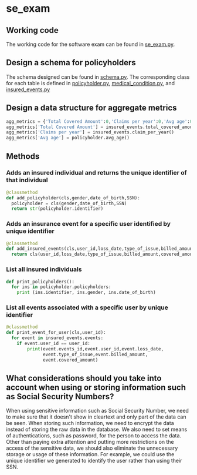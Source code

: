 # se_exam
## Working code
The working code for the software exam can be found in [se_exam.py](https://github.com/Voodooal/se_exam/blob/master/se_exam.py).

## Design a schema for policyholders
The schema designed can be found in [schema.py](https://github.com/Voodooal/se_exam/blob/master/schema.py).
The corresponding class for each table is defined in [policyholder.py](https://github.com/Voodooal/se_exam/blob/master/policyholder.py), [medical_condition.py](https://github.com/Voodooal/se_exam/blob/master/medical_conditions.py), and [insured_events.py](https://github.com/Voodooal/se_exam/blob/master/insured_events.py)

## Design a data structure for aggregate metrics
```python
agg_metrics = {'Total Covered Amount':0,'Claims per year':0,'Avg age':0}
agg_metrics['Total Covered Amount'] = insured_events.total_covered_amount()
agg_metrics['Claims per year'] = insured_events.claim_per_year()
agg_metrics['Avg age'] = policyholder.avg_age()
```

## Methods
### Adds an insured individual and returns the unique identifier of that individual
```python
@classmethod
def add_policyholder(cls,gender,date_of_birth,SSN):
  policyholder = cls(gender,date_of_birth,SSN)
  return str(policyholder.identifier)
```

### Adds an insurance event for a specific user identified by unique identifier
```python
@classmethod
def add_insured_events(cls,user_id,loss_date,type_of_issue,billed_amount,covered_amount):
  return cls(user_id,loss_date,type_of_issue,billed_amount,covered_amount) 
```

### List all insured individuals
```python
def print_policyholders():
  for ins in policyholder.policyholders:
    print (ins.identifier, ins.gender, ins.date_of_birth)
```

### List all events associated with a specific user by unique identifier
```python
@classmethod
def print_event_for_user(cls,user_id):
  for event in insured_events.events:
    if event.user_id == user_id:
        print(event.events_id,event.user_id,event.loss_date,
              event.type_of_issue,event.billed_amount,
              event.covered_amount)
```

## What considerations should you take into account when using or storing information such as Social Security Numbers?
When using sensitive information such as Social Security Number, we need to make sure that it doesn't show in cleartext and only part of the data can be seen. When storing such information, we need to encrypt the data instead of storing the raw data in the database. We also need to set means of authentications, such as password, for the person to access the data.  
Other than paying extra attention and putting more restrictions on the access of the sensitive data, we should also eliminate the unnecessary storage or usage of these information. For example, we could use the unique identifier we generated to identify the user rather than using their SSN. 
